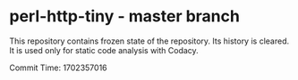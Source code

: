# perl-http-tiny - master branch

This repository contains frozen state of the repository.
Its history is cleared. It is used only for static code
analysis with Codacy.

Commit Time: 1702357016